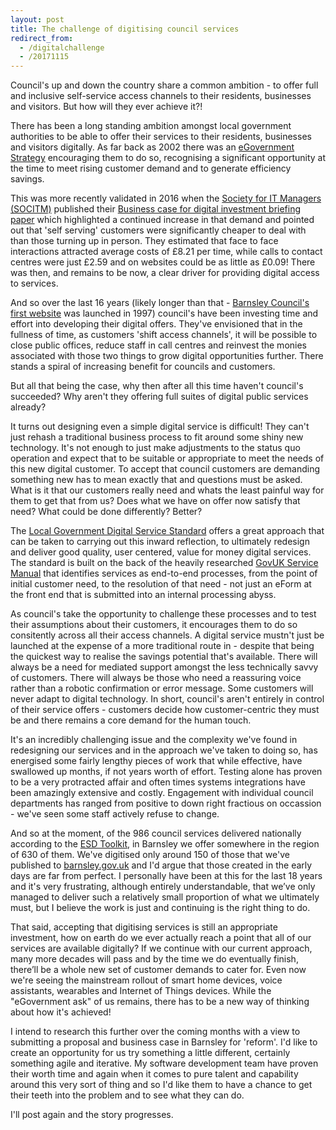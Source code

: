 ```yaml
---
layout: post
title: The challenge of digitising council services
redirect_from:
  - /digitalchallenge
  - /20171115
---
```

Council's up and down the country share a common ambition - to offer full and inclusive self-service access channels to their residents, businesses and visitors. But how will they ever achieve it?!

There has been a long standing ambition amongst local government authorities to be able to offer their services to their residents, businesses and visitors digitally. As far back as 2002 there was an [eGovernment Strategy](https://joinup.ec.europa.eu/document/national-strategy-local-egovernment-england-localegov) encouraging them to do so, recognising a significant opportunity at the time to meet rising customer demand and to generate efficiency savings.

This was more recently validated in 2016 when the [Society for IT Managers (SOCITM)](https://socitm.net/) published their [Business case for digital investment briefing paper](https://www.socitm.net/files/download/26) which highlighted a continued increase in that demand and pointed out that 'self serving' customers were significantly cheaper to deal with than those turning up in person. They estimated that face to face interactions attracted average costs of £8.21 per time, while calls to contact centres were just £2.59 and on websites could be as little as £0.09! There was then, and remains to be now, a clear driver for providing digital access to services.

And so over the last 16 years (likely longer than that - [Barnsley Council's first website](https://web.archive.org/web/19980122135036/http://www.barnsley.gov.uk:80/) was launched in 1997) council's have been investing time and effort into developing their digital offers. They've envisioned that in the fullness of time, as customers 'shift access channels', it will be possible to close public offices, reduce staff in call centres and reinvest the monies associated with those two things to grow digital opportunities further. There stands a spiral of increasing benefit for councils and customers.

But all that being the case, why then after all this time haven't council's succeeded? Why aren't they offering full suites of digital public services already?

It turns out designing even a simple digital service is difficult! They can't just rehash a traditional business process to fit around some shiny new technology. It's not enough to just make adjustments to the status quo operation and expect that to be suitable or appropriate to meet the needs of this new digital customer. To accept that council customers are demanding something new has to mean exactly that and questions must be asked. What is it that our customers really need and whats the least painful way for them to get that from us? Does what we have on offer now satisfy that need? What could be done differently? Better?

The [Local Government Digital Service Standard](https://localgovdigital.info/localgov-digital-makers/outputs/local-government-digital-service-standard/standard/) offers a great approach that can be taken to carrying out this inward reflection, to ultimately redesign and deliver good quality, user centered, value for money digital services. The standard is built on the back of the heavily researched [GovUK Service Manual](https://www.gov.uk/service-manual) that identifies services as end-to-end processes, from the point of initial customer need, to the resolution of that need - not just an eForm at the front end that is submitted into an internal processing abyss.

As council's take the opportunity to challenge these processes and to test their assumptions about their customers, it encourages them to do so consitently across all their access channels. A digital service mustn't just be launched at the expense of a more traditional route in - despite that being the quickest way to realise the savings potential that's available. There will always be a need for mediated support amongst the less technically savvy of customers. There will always be those who need a reassuring voice rather than a robotic confirmation or error message. Some customers will never adapt to digital technology. In short, council's aren't entirely in control of their service offers - customers decide how customer-centric they must be and there remains a core demand for the human touch.

It's an incredibly challenging issue and the complexity we've found in redesigning our services and in the approach we've taken to doing so, has energised some fairly lengthy pieces of work that while effective, have swallowed up months, if not years worth of effort. Testing alone has proven to be a very protracted affair and often times systems integrations have been amazingly extensive and costly. Engagement with individual council departments has ranged from positive to down right fractious on occassion - we've seen some staff actively refuse to change. 

And so at the moment, of the 986 council services delivered nationally according to the [ESD Toolkit](http://standards.esd.org.uk/?uri=list%2FenglishAndWelshServices), in Barnsley we offer somewhere in the region of 630 of them. We've digitised only around 150 of those that we've published to [barnsley.gov.uk](https://www.barnsley.gov.uk) and I'd argue that those created in the early days are far from perfect. I personally have been at this for the last 18 years and it's very frustrating, although entirely understandable, that we’ve only managed to deliver such a relatively small proportion of what we ultimately must, but I believe the work is just and continuing is the right thing to do.

That said, accepting that digitising services is still an appropriate investment, how on earth do we ever actually reach a point that all of our services are available digitally? If we continue with our current approach, many more decades will pass and by the time we do eventually finish, there’ll be a whole new set of customer demands to cater for. Even now we're seeing the mainstream rollout of smart home devices, voice assistants, wearables and Internet of Things devices. While the "eGovernment ask" of us remains, there has to be a new way of thinking about how it's achieved!

I intend to research this further over the coming months with a view to submitting a proposal and business case in Barnsley for 'reform'. I'd like to create an opportunity for us try something a little different, certainly something agile and iterative. My software development team have proven their worth time and again when it comes to pure talent and capability around this very sort of thing and so I'd like them to have a chance to get their teeth into the problem and to see what they can do.

I'll post again and the story progresses.
